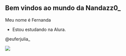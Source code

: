  ## Bem vindos ao mundo da Nandazz0_

Meu nome é Fernanda

- Estou estudando na Alura.

@euferjulia_

![](https://media1.tenor.com/m/dlJSiLUJNmsAAAAC/math-calculate.gif)
